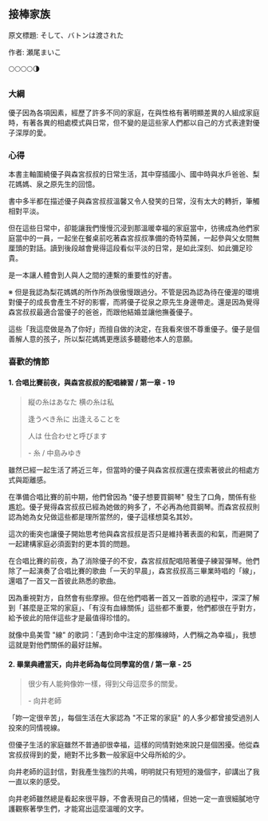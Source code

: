 ## 接棒家族

原文標題: そして、バトンは渡された

作者: 瀬尾まいこ

🌕🌕🌕🌕🌗

### 大綱

優子因為各項因素，經歷了許多不同的家庭，在與性格有著明顯差異的人組成家庭時，有著各異的相處模式與日常，但不變的是這些家人們都以自己的方式表達對優子深厚的愛。

### 心得

本書主軸圍繞優子與森宮叔叔的日常生活，其中穿插國小、國中時與水戶爸爸、梨花媽媽、泉之原先生的回憶。

書中多半都在描述優子與森宮叔叔溫馨又令人發笑的日常，沒有太大的轉折，筆觸相對平淡。

但在這些日常中，卻能讓我們慢慢沉浸到那溫暖幸福的家庭當中，彷彿成為他們家庭當中的一員，一起坐在餐桌前吃著森宮叔叔準備的奇特菜餚，一起參與父女間無厘頭的對話。讀到後段越會覺得這段看似平淡的日常，是如此深刻、如此彌足珍貴。

是一本讓人體會到人與人之間的連繫的重要性的好書。

※ 但是我認為梨花媽媽的所作所為很傲慢跟過分。不管是因為認為待在優渥的環境對優子的成長會產生不好的影響，而將優子從泉之原先生身邊帶走。還是因為覺得森宮叔叔最適合當優子的爸爸，而跟他結婚並讓他撫養優子。

這些「我這麼做是為了你好」而擅自做的決定，在我看來很不尊重優子。優子是個善解人意的孩子，所以梨花媽媽更應該多聽聽他本人的意願。

### 喜歡的情節

#### 1. 合唱比賽前夜，與森宮叔叔的配唱練習 / 第一章 - 19

> 縦の糸はあなた 横の糸は私
>
> 逢うべき糸に 出逢えることを
>
> 人は 仕合わせと呼びます
>
> \- 糸 / 中島みゆき

雖然已經一起生活了將近三年，但當時的優子與森宮叔叔還在摸索著彼此的相處方式與距離感。

在準備合唱比賽的前中期，他們曾因為 "優子想要買鋼琴" 發生了口角，關係有些尷尬。優子覺得森宮叔叔已經為她做的夠多了，不必再為他買鋼琴。而森宮叔叔則認為她為女兒做這些都是理所當然的，優子這樣想莫名其妙。

這次的衝突也讓優子開始思考他與森宮叔叔是否只是維持著表面的和氣，而避開了一起建構家庭必須面對的更本質的問題。

在合唱比賽的前夜，為了消除優子的不安，森宮叔叔配唱陪著優子練習彈琴。他們除了一起演奏了合唱比賽的歌曲「一天的早晨」，森宮叔叔高三畢業時唱的「線」，還唱了一首又一首彼此熟悉的歌曲。

因為重視對方，自然會有些摩擦。但在他們唱著一首又一首歌的過程中，深深了解到「甚麼是正常的家庭」、「有沒有血緣關係」這些都不重要，他們都很在乎對方，給予彼此的陪伴這些才是最值得珍惜的。

就像中島美雪 "線" 的歌詞：「遇到命中注定的那條線時，人們稱之為幸福」，我想這就是對他們關係的最好註解。

#### 2. 畢業典禮當天，向井老師為每位同學寫的信 / 第一章 - 25

> 很少有人能夠像妳一樣，得到父母這麼多的關愛。
>
> \- 向井老師

「妳一定很辛苦」，每個生活在大家認為 "不正常的家庭" 的人多少都曾接受過別人投來的同情視線。

但優子生活的家庭雖然不普通卻很幸福，這樣的同情對她來說只是個困擾。他從森宮叔叔得到的愛，絕對不比多數一般家庭中父母所給的少。

向井老師的這封信，對我產生強烈的共鳴，明明就只有短短的幾個字，卻講出了我一直以來的感受。

向井老師雖然總是看起來很平靜，不會表現自己的情緒，但她一定一直很細膩地守護觀察著學生們，才能寫出這麼溫暖的文字。